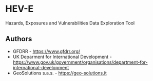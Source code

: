 # HEV-E
Hazards, Exposures and Vulnerabilities Data Exploration Tool

## Authors
- GFDRR - https://www.gfdrr.org/
- UK Deparment for International Development - https://www.gov.uk/government/organisations/department-for-international-development
- GeoSolutions s.a.s. - https://geo-solutions.it
